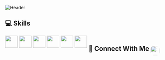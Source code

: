 ![Header](https://user-images.githubusercontent.com/90979439/172030628-60109e81-fd90-4493-9886-dfb8ea6974e0.png)

## 💻 Skills

<div style='display: flex; gap: 5px; flex-wrap: wrap; margin: 20px 0;'>

<img src="https://cdn.jsdelivr.net/gh/devicons/devicon/icons/react/react-original.svg" height='40px'/>

<img src="https://cdn.jsdelivr.net/gh/devicons/devicon/icons/javascript/javascript-plain.svg" height='40px'/>

<img src="https://cdn.jsdelivr.net/gh/devicons/devicon/icons/html5/html5-plain-wordmark.svg" height='40px'/>

<img src="https://cdn.jsdelivr.net/gh/devicons/devicon/icons/css3/css3-plain-wordmark.svg" height='40px'/>

<img src="https://cdn.jsdelivr.net/gh/devicons/devicon/icons/nextjs/nextjs-original.svg" height='40px'/>

<img src="https://cdn.jsdelivr.net/gh/devicons/devicon/icons/typescript/typescript-original.svg" height="40px"/>
  
 
          
          
          

## 👥 Connect With Me
<p>
<a href="https://www.linkedin.com/in/diego-fabbri-4779b216a/"><img src="https://img.shields.io/badge/LinkedIn-0077B5?style=for-the-badge&logo=linkedin&logoColor=white" style="margin: 20px 0; border-radius: 10px;" height="30px" target="_blank"></a>
</p>

